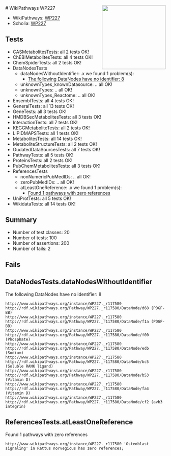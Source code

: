 <img style="float: right; width: 200px" src="https://upload.wikimedia.org/wikipedia/commons/thumb/8/83/Wplogo_with_text_500.png/640px-Wplogo_with_text_500.png" />
# WikiPathways WP227

* WikiPathways: [WP227](https://identifiers.org/wikipathways:WP227)
* Scholia: [WP227](https://scholia.toolforge.org/wikipathways/WP227)
## Tests
* CASMetabolitesTests: all 2 tests OK!
* ChEBIMetabolitesTests: all 4 tests OK!
* ChemSpiderTests: all 2 tests OK!
* DataNodesTests
    * dataNodesWithoutIdentifier: .x we found 1 problem(s):
        * [The following DataNodes have no identifier: 8](#d2d32fa7)
    * unknownTypes_knownDatasource: .. all OK!
    * unknownTypes: .. all OK!
    * unknownTypes_Reactome: .. all OK!
* EnsemblTests: all 4 tests OK!
* GeneralTests: all 13 tests OK!
* GeneTests: all 3 tests OK!
* HMDBSecMetabolitesTests: all 3 tests OK!
* InteractionTests: all 7 tests OK!
* KEGGMetaboliteTests: all 2 tests OK!
* LIPIDMAPSTests: all 1 tests OK!
* MetabolitesTests: all 14 tests OK!
* MetaboliteStructureTests: all 2 tests OK!
* OudatedDataSourcesTests: all 7 tests OK!
* PathwayTests: all 5 tests OK!
* ProteinsTests: all 2 tests OK!
* PubChemMetabolitesTests: all 3 tests OK!
* ReferencesTests
    * nonNumericPubMedIDs: .. all OK!
    * zeroPubMedIDs: .. all OK!
    * atLeastOneReference: .x we found 1 problem(s):
        * [Found 1 pathways with zero references](#35eb778e)
* UniProtTests: all 5 tests OK!
* WikidataTests: all 14 tests OK!


## Summary

* Number of test classes: 20
* Number of tests: 100
* Number of assertions: 200
* Number of fails: 2

## Fails

<a name="d2d32fa7" />

## DataNodesTests.dataNodesWithoutIdentifier

The following DataNodes have no identifier: 8
```
http://www.wikipathways.org/instance/WP227._r117580 http://rdf.wikipathways.org/Pathway/WP227._r117580/DataNode/d68 (PDGF-BB)
http://www.wikipathways.org/instance/WP227._r117580 http://rdf.wikipathways.org/Pathway/WP227._r117580/DataNode/f1a (PDGF-BB)
http://www.wikipathways.org/instance/WP227._r117580 http://rdf.wikipathways.org/Pathway/WP227._r117580/DataNode/f00 (Phosphate)
http://www.wikipathways.org/instance/WP227._r117580 http://rdf.wikipathways.org/Pathway/WP227._r117580/DataNode/edb (Sodium)
http://www.wikipathways.org/instance/WP227._r117580 http://rdf.wikipathways.org/Pathway/WP227._r117580/DataNode/bc5 (Soluble RANK ligand)
http://www.wikipathways.org/instance/WP227._r117580 http://rdf.wikipathways.org/Pathway/WP227._r117580/DataNode/b53 (Vitamin D)
http://www.wikipathways.org/instance/WP227._r117580 http://rdf.wikipathways.org/Pathway/WP227._r117580/DataNode/fa4 (Vitamin D)
http://www.wikipathways.org/instance/WP227._r117580 http://rdf.wikipathways.org/Pathway/WP227._r117580/DataNode/cf2 (avb3 integrin)
```

<a name="35eb778e" />

## ReferencesTests.atLeastOneReference

Found 1 pathways with zero references
```
http://www.wikipathways.org/instance/WP227._r117580 'Osteoblast signaling' in Rattus norvegicus has zero references; 
```

